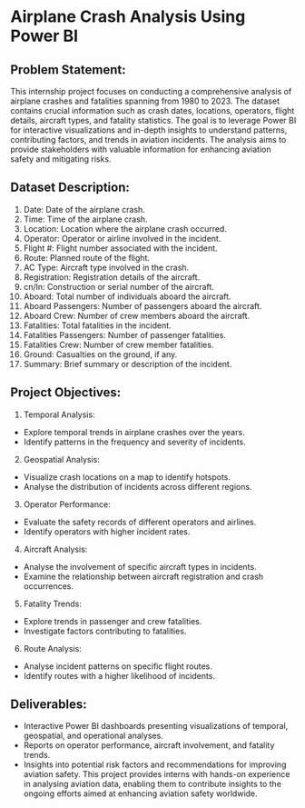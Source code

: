 # Airplane Crash Analysis Using Power BI
## Problem Statement:
This internship project focuses on conducting a comprehensive analysis of airplane crashes and fatalities
spanning from 1980 to 2023. The dataset contains crucial information such as crash dates, locations,
operators, flight details, aircraft types, and fatality statistics. The goal is to leverage Power BI for
interactive visualizations and in-depth insights to understand patterns, contributing factors, and trends in
aviation incidents. The analysis aims to provide stakeholders with valuable information for enhancing
aviation safety and mitigating risks.
## Dataset Description:
1. Date: Date of the airplane crash.
2. Time: Time of the airplane crash.
3. Location: Location where the airplane crash occurred.
4. Operator: Operator or airline involved in the incident.
5. Flight #: Flight number associated with the incident.
6. Route: Planned route of the flight.
7. AC Type: Aircraft type involved in the crash.
8. Registration: Registration details of the aircraft.
9. cn/ln: Construction or serial number of the aircraft.
10. Aboard: Total number of individuals aboard the aircraft.
11. Aboard Passengers: Number of passengers aboard the aircraft.
12. Aboard Crew: Number of crew members aboard the aircraft.
13. Fatalities: Total fatalities in the incident.
14. Fatalities Passengers: Number of passenger fatalities.
15. Fatalities Crew: Number of crew member fatalities.
16. Ground: Casualties on the ground, if any.
17. Summary: Brief summary or description of the incident.
## Project Objectives:
1. Temporal Analysis:
 - Explore temporal trends in airplane crashes over the years.
 - Identify patterns in the frequency and severity of incidents.
2. Geospatial Analysis:
 - Visualize crash locations on a map to identify hotspots.
 - Analyse the distribution of incidents across different regions.
3. Operator Performance:
 - Evaluate the safety records of different operators and airlines.
 - Identify operators with higher incident rates.
4. Aircraft Analysis:
 - Analyse the involvement of specific aircraft types in incidents.
 - Examine the relationship between aircraft registration and crash occurrences.
5. Fatality Trends:
 - Explore trends in passenger and crew fatalities.
 - Investigate factors contributing to fatalities.
6. Route Analysis:
 - Analyse incident patterns on specific flight routes.
 - Identify routes with a higher likelihood of incidents.
## Deliverables:
- Interactive Power BI dashboards presenting visualizations of temporal, geospatial, and operational
analyses.
- Reports on operator performance, aircraft involvement, and fatality trends.
- Insights into potential risk factors and recommendations for improving aviation safety.
This project provides interns with hands-on experience in analysing aviation data, enabling them to
contribute insights to the ongoing efforts aimed at enhancing aviation safety worldwide.
